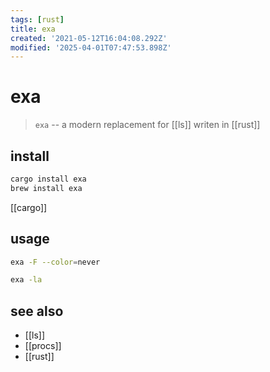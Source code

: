 ```yaml
---
tags: [rust]
title: exa
created: '2021-05-12T16:04:08.292Z'
modified: '2025-04-01T07:47:53.898Z'
---
```


# exa

> `exa` -- a modern replacement for [[ls]] writen in [[rust]]

## install

```sh
cargo install exa
brew install exa
```

[[cargo]]

## usage

```sh
exa -F --color=never

exa -la
```

## see also

- [[ls]]
- [[procs]]
- [[rust]]
